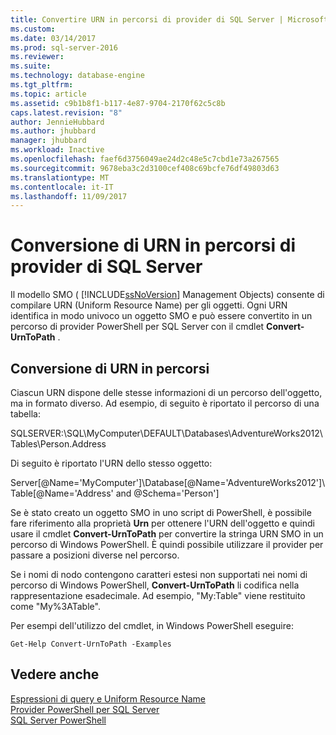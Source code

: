 ```yaml
---
title: Convertire URN in percorsi di provider di SQL Server | Microsoft Docs
ms.custom: 
ms.date: 03/14/2017
ms.prod: sql-server-2016
ms.reviewer: 
ms.suite: 
ms.technology: database-engine
ms.tgt_pltfrm: 
ms.topic: article
ms.assetid: c9b1b8f1-b117-4e87-9704-2170f62c5c8b
caps.latest.revision: "8"
author: JennieHubbard
ms.author: jhubbard
manager: jhubbard
ms.workload: Inactive
ms.openlocfilehash: faef6d3756049ae24d2c48e5c7cbd1e73a267565
ms.sourcegitcommit: 9678eba3c2d3100cef408c69bcfe76df49803d63
ms.translationtype: MT
ms.contentlocale: it-IT
ms.lasthandoff: 11/09/2017
---
```

# <a name="convert-urns-to-sql-server-provider-paths"></a>Conversione di URN in percorsi di provider di SQL Server
  Il modello SMO ( [!INCLUDE[ssNoVersion](../../includes/ssnoversion-md.md)] Management Objects) consente di compilare URN (Uniform Resource Name) per gli oggetti. Ogni URN identifica in modo univoco un oggetto SMO e può essere convertito in un percorso di provider PowerShell per SQL Server con il cmdlet **Convert-UrnToPath** .  
  
## <a name="converting-urns-to-paths"></a>Conversione di URN in percorsi  
 Ciascun URN dispone delle stesse informazioni di un percorso dell'oggetto, ma in formato diverso. Ad esempio, di seguito è riportato il percorso di una tabella:  
  
 SQLSERVER:\SQL\MyComputer\DEFAULT\Databases\AdventureWorks2012\Tables\Person.Address  
  
 Di seguito è riportato l'URN dello stesso oggetto:  
  
 Server[@Name='MyComputer']\Database[@Name='AdventureWorks2012']\Table[@Name='Address' and @Schema='Person']  
  
 Se è stato creato un oggetto SMO in uno script di PowerShell, è possibile fare riferimento alla proprietà **Urn** per ottenere l'URN dell'oggetto e quindi usare il cmdlet **Convert-UrnToPath** per convertire la stringa URN SMO in un percorso di Windows PowerShell. È quindi possibile utilizzare il provider per passare a posizioni diverse nel percorso.  
  
 Se i nomi di nodo contengono caratteri estesi non supportati nei nomi di percorso di Windows PowerShell, **Convert-UrnToPath** li codifica nella rappresentazione esadecimale. Ad esempio, "My:Table" viene restituito come "My%3ATable".  
  
 Per esempi dell'utilizzo del cmdlet, in Windows PowerShell eseguire:  
  
```  
Get-Help Convert-UrnToPath -Examples  
```  
  
## <a name="see-also"></a>Vedere anche  
 [Espressioni di query e Uniform Resource Name](../../powershell/query-expressions-and-uniform-resource-names.md)   
 [Provider PowerShell per SQL Server](../../relational-databases/scripting/sql-server-powershell-provider.md)   
 [SQL Server PowerShell](../../relational-databases/scripting/sql-server-powershell.md)  
  
  
